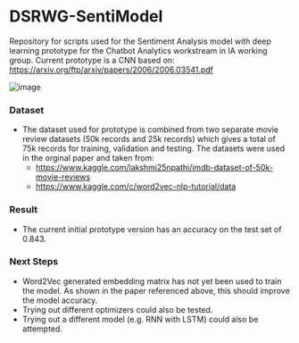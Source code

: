 # DSRWG-SentiModel
Repository for scripts used for the Sentiment Analysis model with deep learning prototype for the Chatbot Analytics workstream in IA working group.
Current prototype is a CNN based on: https://arxiv.org/ftp/arxiv/papers/2006/2006.03541.pdf

![image](https://user-images.githubusercontent.com/50050912/157023128-fa016fbe-f2c5-463e-b900-2120301690f2.png)

### Dataset
- The dataset used for prototype is combined from two separate movie review datasets (50k records and 25k records) which gives a total of 75k records for training, validation and testing. The datasets were used in the orginal paper and taken from:
  - https://www.kaggle.com/lakshmi25npathi/imdb-dataset-of-50k-movie-reviews
  - https://www.kaggle.com/c/word2vec-nlp-tutorial/data

### Result
- The current initial prototype version has an accuracy on the test set of 0.843.

### Next Steps
- Word2Vec generated embedding matrix has not yet been used to train the model. As shown in the paper referenced above, this should improve the model accuracy.
- Trying out different optimizers could also be tested.
- Trying out a different model (e.g. RNN with LSTM) could also be attempted.  
